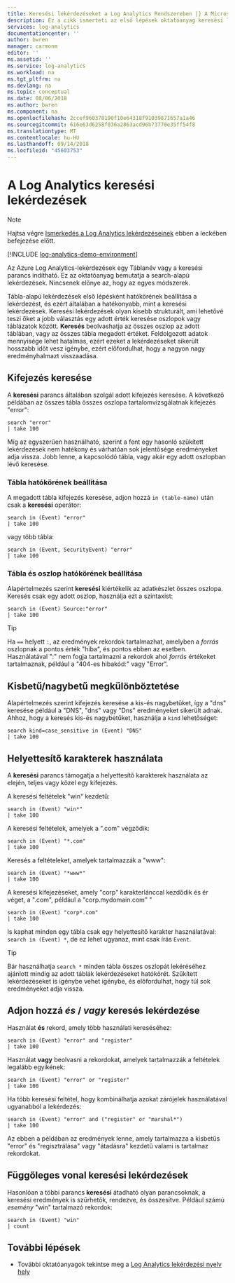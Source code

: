```yaml
---
title: Keresési lekérdezéseket a Log Analytics Rendszereben |} A Microsoft Docs
description: Ez a cikk ismerteti az első lépések oktatóanyag keresési lekérdezések írása a Log Analyticsben.
services: log-analytics
documentationcenter: ''
author: bwren
manager: carmonm
editor: ''
ms.assetid: ''
ms.service: log-analytics
ms.workload: na
ms.tgt_pltfrm: na
ms.devlang: na
ms.topic: conceptual
ms.date: 08/06/2018
ms.author: bwren
ms.component: na
ms.openlocfilehash: 2ccef960378190f10e64318f91039871657a1a46
ms.sourcegitcommit: 616e63d6258f036a2863acd96b73770e35ff54f8
ms.translationtype: MT
ms.contentlocale: hu-HU
ms.lasthandoff: 09/14/2018
ms.locfileid: "45603753"
---
```

# <a name="search-queries-in-log-analytics"></a>A Log Analytics keresési lekérdezések

> [!NOTE]
> Hajtsa végre [Ismerkedés a Log Analytics lekérdezéseinek](get-started-queries.md) ebben a leckében befejezése előtt.

[!INCLUDE [log-analytics-demo-environment](../../../includes/log-analytics-demo-environment.md)]

Az Azure Log Analytics-lekérdezések egy Táblanév vagy a keresési parancs indítható. Ez az oktatóanyag bemutatja a search-alapú lekérdezések. Nincsenek előnye az, hogy az egyes módszerek.

Tábla-alapú lekérdezések első lépésként hatókörének beállítása a lekérdezést, és ezért általában a hatékonyabb, mint a keresési lekérdezések. Keresési lekérdezések olyan kisebb strukturált, ami lehetővé teszi őket a jobb választás egy adott érték keresése oszlopok vagy táblázatok között. **Keresés** beolvashatja az összes oszlop az adott táblában, vagy az összes tábla megadott értéket. Feldolgozott adatok mennyisége lehet hatalmas, ezért ezeket a lekérdezéseket sikerült hosszabb időt vesz igénybe, ezért előfordulhat, hogy a nagyon nagy eredményhalmazt visszaadása.

## <a name="search-a-term"></a>Kifejezés keresése
A **keresési** parancs általában szolgál adott kifejezés keresése. A következő példában az összes tábla összes oszlopa tartalomvizsgálatnak kifejezés "error":

```KQL
search "error"
| take 100
```

Míg az egyszerűen használható, szerint a fent egy hasonló szűkített lekérdezések nem hatékony és várhatóan sok jelentősége eredményeket adja vissza. Jobb lenne, a kapcsolódó tábla, vagy akár egy adott oszlopban lévő keresése.

### <a name="table-scoping"></a>Tábla hatókörének beállítása
A megadott tábla kifejezés keresése, adjon hozzá `in (table-name)` után csak a **keresési** operátor:

```KQL
search in (Event) "error"
| take 100
```

vagy több tábla:
```KQL
search in (Event, SecurityEvent) "error"
| take 100
```

### <a name="table-and-column-scoping"></a>Tábla és oszlop hatókörének beállítása
Alapértelmezés szerint **keresési** kiértékelik az adatkészlet összes oszlopa. Keresés csak egy adott oszlop, használja ezt a szintaxist:

```KQL
search in (Event) Source:"error"
| take 100
```

> [!TIP]
> Ha `==` helyett `:`, az eredmények rekordok tartalmazhat, amelyben a *forrás* oszlopnak a pontos érték "hiba", és pontos ebben az esetben. Használatával ":" nem fogja tartalmazni a rekordok ahol *forrás* értékeket tartalmaznak, például a "404-es hibakód:" vagy "Error".

## <a name="case-sensitivity"></a>Kisbetű/nagybetű megkülönböztetése
Alapértelmezés szerint kifejezés keresése a kis-és nagybetűket, így a "dns" keresése például a "DNS", "dns" vagy "Dns" eredményeket sikerült adnak. Ahhoz, hogy a keresés kis-és nagybetűket, használja a `kind` lehetőséget:

```KQL
search kind=case_sensitive in (Event) "DNS"
| take 100
```

## <a name="use-wild-cards"></a>Helyettesítő karakterek használata
A **keresési** parancs támogatja a helyettesítő karakterek használata az elején, teljes vagy közel egy kifejezés.

A keresési feltételek "win" kezdetű:
```KQL
search in (Event) "win*"
| take 100
```

A keresési feltételek, amelyek a ".com" végződik:
```KQL
search in (Event) "*.com"
| take 100
```

Keresés a feltételeket, amelyek tartalmazzák a "www":
```KQL
search in (Event) "*www*"
| take 100
```

A keresési kifejezéseket, amely "corp" karakterlánccal kezdődik és ér véget, a ".com", például a "corp.mydomain.com" "

```KQL
search in (Event) "corp*.com"
| take 100
```

Is kaphat minden egy tábla csak egy helyettesítő karakter használatával: `search in (Event) *`, de ez lehet ugyanaz, mint csak írás `Event`.

> [!TIP]
> Bár használhatja `search *` minden tábla összes oszlopát lekéréséhez ajánlott mindig az adott táblák lekérdezéseket hatókörét. Szűkített lekérdezéseket is igénybe vehet igénybe, és előfordulhat, hogy túl sok eredményeket adja vissza.

## <a name="add-and--or-to-search-queries"></a>Adjon hozzá *és* / *vagy* keresés lekérdezése
Használat **és** rekord, amely több használati kereséséhez:

```KQL
search in (Event) "error" and "register"
| take 100
```

Használat **vagy** beolvasni a rekordokat, amelyek tartalmazzák a feltételek legalább egyikének:

```KQL
search in (Event) "error" or "register"
| take 100
```

Ha több keresési feltétel, hogy kombinálhatja azokat zárójelek használatával ugyanabból a lekérdezés:

```KQL
search in (Event) "error" and ("register" or "marshal*")
| take 100
```

Az ebben a példában az eredmények lenne, amely tartalmazza a kisbetűs "error" és "regisztrálása" vagy "átadásra" kezdetű valami is tartalmaz rekordokat.

## <a name="pipe-search-queries"></a>Függőleges vonal keresési lekérdezések
Hasonlóan a többi parancs **keresési** átadható olyan parancsoknak, a keresési eredmények is szűrhetők, rendezve, és összesítve. Például számú *esemény* "win" tartalmazó rekordok:

```KQL
search in (Event) "win"
| count
```




## <a name="next-steps"></a>További lépések

- További oktatóanyagok tekintse meg a [Log Analytics lekérdezési nyelv hely ](https://docs.loganalytics.io)